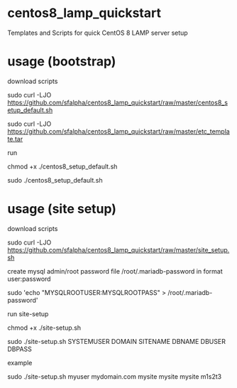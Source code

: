 # centos8_lamp_quickstart
Templates and Scripts for quick CentOS 8 LAMP server setup

# usage (bootstrap)

download scripts

sudo curl -LJO https://github.com/sfalpha/centos8_lamp_quickstart/raw/master/centos8_setup_default.sh

sudo curl -LJO https://github.com/sfalpha/centos8_lamp_quickstart/raw/master/etc_template.tar

run

chmod +x ./centos8_setup_default.sh

sudo ./centos8_setup_default.sh

# usage (site setup)

download scripts

sudo curl -LJO https://github.com/sfalpha/centos8_lamp_quickstart/raw/master/site_setup.sh

create mysql admin/root password file /root/.mariadb-password in format user:password

sudo 'echo "MYSQLROOTUSER:MYSQLROOTPASS" > /root/.mariadb-password'

run site-setup

chmod +x ./site-setup.sh

sudo ./site-setup.sh SYSTEMUSER DOMAIN SITENAME DBNAME DBUSER DBPASS

example

sudo ./site-setup.sh myuser mydomain.com mysite mysite mysite m1s2t3
